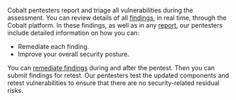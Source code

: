 Cobalt pentesters report and triage all vulnerabilities during the assessment. You
can review details of all [findings](/platform-deep-dive/pentests/findings/), in real time, through the Cobalt platform. In these findings, as well as in any [report](/platform-deep-dive/pentests/reports/), our pentesters include detailed
information on how you can:

- Remediate each finding.
- Improve your overall security posture.

You can [remediate findings](/platform-deep-dive/pentests/findings/remediate-findings/) during and after the pentest. Then you can submit findings for retest. Our pentesters test the updated components and retest vulnerabilities to ensure that there are no security-related residual risks.
